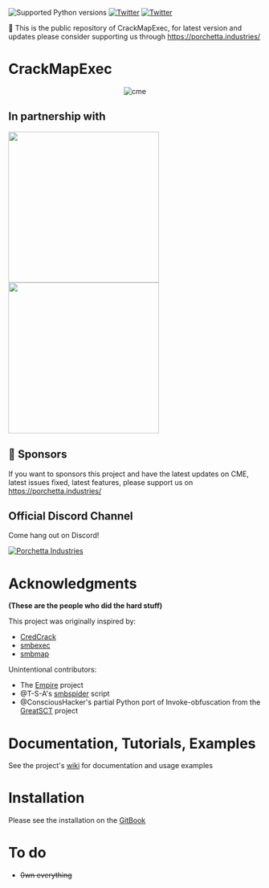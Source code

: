![Supported Python versions](https://img.shields.io/badge/python-3.7+-blue.svg) [![Twitter](https://img.shields.io/twitter/follow/byt3bl33d3r?label=byt3bl33d3r&style=social)](https://twitter.com/intent/follow?screen_name=byt3bl33d3r) [![Twitter](https://img.shields.io/twitter/follow/mpgn_x64?label=mpgn_x64&style=social)](https://twitter.com/intent/follow?screen_name=mpgn_x64)

:triangular_flag_on_post: This is the public repository of CrackMapExec, for latest version and updates please consider supporting us through https://porchetta.industries/

# CrackMapExec

<p align="center">
  <img src="https://cloud.githubusercontent.com/assets/5151193/17577511/d312ceb4-5f3b-11e6-8de5-8822246289fd.jpg" alt="cme"/>
</p>


## In partnership with

<p float="left">
 <a href="https://www.kali.org/">
  <img src="https://user-images.githubusercontent.com/5151193/99304058-1cef5700-280f-11eb-8642-1f9553808d2d.png" width="300" align="left"/>
 </a>
 
  <a href="https://focal-point.com/services/penetration-testing/">
    <img src="https://user-images.githubusercontent.com/5151193/182207768-f53d7e0e-5bd5-40cf-8734-dfa6a40a738e.png" width="300"/> 
  </a>
</p>

## :triangular_flag_on_post: Sponsors

If you want to sponsors this project and have the latest updates on CME, latest issues fixed, latest features, please support us on https://porchetta.industries/

## Official Discord Channel

Come hang out on Discord!

[![Porchetta Industries](https://discordapp.com/api/guilds/736724457258745996/widget.png?style=banner3)](https://discord.gg/ycGXUxy)

# Acknowledgments
**(These are the people who did the hard stuff)**

This project was originally inspired by:
- [CredCrack](https://github.com/gojhonny/CredCrack)
- [smbexec](https://github.com/pentestgeek/smbexec)
- [smbmap](https://github.com/ShawnDEvans/smbmap)

Unintentional contributors:

- The [Empire](https://github.com/PowerShellEmpire/Empire) project
- @T-S-A's [smbspider](https://github.com/T-S-A/smbspider) script
- @ConsciousHacker's partial Python port of Invoke-obfuscation from the [GreatSCT](https://github.com/GreatSCT/GreatSCT) project

# Documentation, Tutorials, Examples
See the project's [wiki](https://mpgn.gitbook.io/crackmapexec/) for documentation and usage examples

# Installation
Please see the installation on the [GitBook](https://mpgn.gitbook.io/crackmapexec/)

# To do
- ~~0wn everything~~
